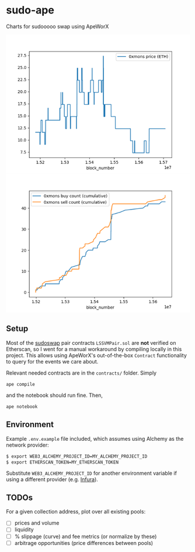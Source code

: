 # sudo-ape

Charts for sudooooo swap using ApeWorX

![](notebook/assets/prices.png)
![](notebook/assets/counts.png)


## Setup

Most of the [sudoswap](https://github.com/sudoswap/lssvm) pair contracts `LSSVMPair.sol` are **not** verified on Etherscan, so I went for a manual workaround by compiling locally in this project. This allows using ApeWorX's out-of-the-box `Contract` functionality to query for the events we care about.

Relevant needed contracts are in the `contracts/` folder. Simply

```
ape compile
```

and the notebook should run fine. Then,

```
ape notebook
```


## Environment

Example `.env.example` file included, which assumes using Alchemy as the network provider:

```
$ export WEB3_ALCHEMY_PROJECT_ID=MY_ALCHEMY_PROJECT_ID
$ export ETHERSCAN_TOKEN=MY_ETHERSCAN_TOKEN
```

Substitute `WEB3_ALCHEMY_PROJECT_ID` for another environment variable if using a different provider (e.g. [Infura](https://github.com/ApeWorX/ape-infura#quick-usage)).


## TODOs

For a given collection address, plot over all existing pools:

- [ ] prices and volume
- [ ] liquidity
- [ ] % slippage (curve) and fee metrics (or normalize by these)
- [ ] arbitrage opportunities (price differences between pools)
